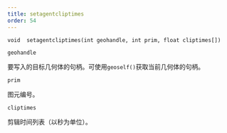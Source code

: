 ```yaml
---
title: setagentcliptimes
order: 54
---
```

`void  setagentcliptimes(int geohandle, int prim, float cliptimes[])`

`geohandle`

要写入的目标几何体的句柄。可使用`geoself()`获取当前几何体的句柄。

`prim`

图元编号。

`cliptimes`

剪辑时间列表（以秒为单位）。
